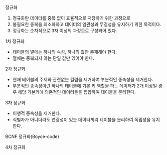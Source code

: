 정규화
1. 정규화란 데이터를 중복 없이 효율적으로 저장하기 위한 과정으로
2. 불필요한 중복을 최소화하고 데이터의 일관성과 무결성을 유지하기 위한 목적이다.
3. 정규화는 순차적으로 3차 이상의 과정으로 구성되어 있다.

1차 정규화
- 테이블의 열에는 하나의 속성, 하나의 값만 존재해야 한다.
- 열에는 중복되지 않는 단일 값만 있어야 한다.

2차 정규화
- 현재 테이블의 주제와 관련없는 컬럼을 제거하여 부분적인 종속성을 제거한다.
- 부분적인 종속성이란 하나의 테이블에 기본 키 역할을 하는 데이터가 2개 이상일 경우 해당 기본키에 의존적인 데이터들을 집합하여 테이블을 분리한다.

3차 정규화
- 이행적 종속성을 제거한다.
- 식별자가 아니더라도 연광성이 있는 데이터끼리 테이블을 분리하여 독립성을 유지한다.

BCNF 정규화(Boyce-code)

4차 정규화